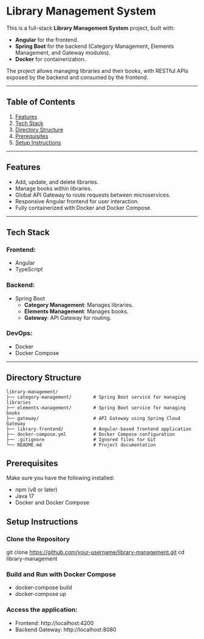 # Library Management System

This is a full-stack **Library Management System** project, built with:
- **Angular** for the frontend.
- **Spring Boot** for the backend (Category Management, Elements Management, and Gateway modules).
- **Docker** for containerization.

The project allows managing libraries and their books, with RESTful APIs exposed by the backend and consumed by the frontend.

---

## Table of Contents
1. [Features](#features)
2. [Tech Stack](#tech-stack)
3. [Directory Structure](#directory-structure)
4. [Prerequisites](#prerequisites)
5. [Setup Instructions](#setup-instructions)

---

## Features
- Add, update, and delete libraries.
- Manage books within libraries.
- Global API Gateway to route requests between microservices.
- Responsive Angular frontend for user interaction.
- Fully containerized with Docker and Docker Compose.

---

## Tech Stack
### Frontend:
- Angular
- TypeScript

### Backend:
- Spring Boot
    - **Category Management**: Manages libraries.
    - **Elements Management**: Manages books.
    - **Gateway**: API Gateway for routing.

### DevOps:
- Docker
- Docker Compose

---

## Directory Structure
```plaintext
library-management/
├── category-management/        # Spring Boot service for managing libraries
├── elements-management/        # Spring Boot service for managing books
├── gateway/                    # API Gateway using Spring Cloud Gateway
├── library-frontend/           # Angular-based frontend application
├── docker-compose.yml          # Docker Compose configuration
├── .gitignore                  # Ignored files for Git
└── README.md                   # Project documentation
```
## Prerequisites

Make sure you have the following installed:

- npm (v8 or later)
- Java 17
- Docker and Docker Compose

## Setup Instructions

### Clone the Repository
git clone https://github.com/your-username/library-management.git
cd library-management

### Build and Run with Docker Compose
- docker-compose build
- docker-compose up

### Access the application:
- Frontend: http://localhost:4200
- Backend Gateway: http://localhost:8080


